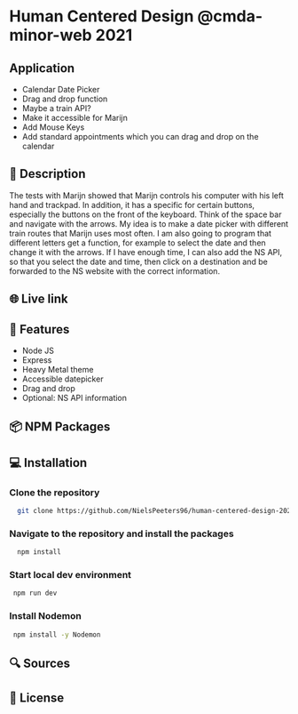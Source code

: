 # Human Centered Design @cmda-minor-web 2021

## Application

- Calendar Date Picker
- Drag and drop function
- Maybe a train API?
- Make it accessible for Marijn
- Add Mouse Keys
- Add standard appointments which you can drag and drop on the calendar

## 🔦 **Description**
The tests with Marijn showed that Marijn controls his computer with his left hand and trackpad. In addition, it has a specific for certain buttons, especially the buttons on the front of the keyboard. Think of the space bar and navigate with the arrows. My idea is to make a date picker with different train routes that Marijn uses most often. I am also going to program that different letters get a function, for example to select the date and then change it with the arrows. If I have enough time, I can also add the NS API, so that you select the date and time, then click on a destination and be forwarded to the NS website with the correct information.

## 🌐 **Live link**

## 🚀 **Features**
- Node JS
- Express
- Heavy Metal theme
- Accessible datepicker
- Drag and drop
- Optional: NS API information

## 📦 **NPM Packages**

## 💻 **Installation**

### Clone the repository

```bash
  git clone https://github.com/NielsPeeters96/human-centered-design-2021.git
```

### Navigate to the repository and install the packages

```bash
  npm install
```

### Start local dev environment

```bash
 npm run dev
```

### Install Nodemon

```bash
 npm install -y Nodemon
```

## 🔍 **Sources**

## 🔐 **License**
